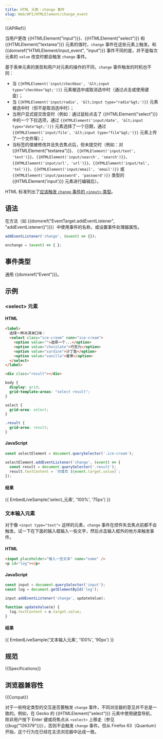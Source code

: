 ```yaml
---
title: HTML 元素：change 事件
slug: Web/API/HTMLElement/change_event
---
```


{{APIRef}}

当用户更改 {{HTMLElement("input")}}、{{HTMLElement("select")}} 和 {{HTMLElement("textarea")}} 元素的值时，`change` 事件在这些元素上触发。和 {{domxref("HTMLElement/input_event", "input")}} 事件不同的是，并不是每次元素的 `value` 改变时都会触发 `change` 事件。

基于表单元素的类型和用户对元素的操作的不同，`change` 事件触发的时机也不同：

- 当 `{{HTMLElement('input/checkbox', '&lt;input type="checkbox"&gt;')}}` 元素被选中或取消选中时（通过点击或使用键盘）；
- 当 `{{HTMLElement('input/radio', '&lt;input type="radio"&gt;')}}` 元素被选中时（但不是取消选中时）；
- 当用户显式提交改变时（例如：通过鼠标点击了 {{HTMLElement("select")}} 中的一个下拉选项，通过 `{{HTMLElement('input/date', '&lt;input type="date"&gt;')}}` 元素选择了一个日期，通过 `{{HTMLElement('input/file', '&lt;input type="file"&gt;')}}` 元素上传了一个文件等）；
- 当标签的值被修改并且失去焦点后，但未提交时（例如：对{{HTMLElement("textarea")}}、 `{{HTMLElement('input/text', 'text')}}`、`{{HTMLElement('input/search', 'search')}}`、`{{HTMLElement('input/url', 'url')}}`、`{{HTMLElement('input/tel', 'tel')}}`、`{{HTMLElement('input/email', 'email')}}` 或 `{{HTMLElement('input/password', 'password')}}` 类型的 {{HTMLElement('input')}} 元素进行编辑后）。

HTML 标准列出了[应该触发 `change` 事件的 `<input>` 类型](https://html.spec.whatwg.org/multipage/forms.html#concept-input-apply)。

## 语法

在方法（如 {{domxref("EventTarget.addEventListener", "addEventListener()")}}）中使用事件的名称，或设置事件处理器属性。

```js
addEventListener('change', (event) => {});

onchange = (event) => { };
```

## 事件类型

通用 {{domxref("Event")}}。

## 示例

### \<select> 元素

#### HTML

```html
<label>
  选择一种冰淇淋口味：
  <select class="ice-cream" name="ice-cream">
    <option value="">选择一个...</option>
    <option value="chocolate">巧克力</option>
    <option value="sardine">沙丁鱼</option>
    <option value="vanilla">香草</option>
  </select>
</label>

<div class="result"></div>
```

```css hidden
body {
  display: grid;
  grid-template-areas: "select result";
}

select {
  grid-area: select;
}

.result {
  grid-area: result;
}
```

#### JavaScript

```js
const selectElement = document.querySelector('.ice-cream');

selectElement.addEventListener('change', (event) => {
  const result = document.querySelector('.result');
  result.textContent = `你喜欢 ${event.target.value}`;
});
```

#### 结果

{{ EmbedLiveSample('select_元素', '100%', '75px') }}

### 文本输入元素

对于像 `<input type="text">` 这样的元素，`change` 事件在控件失去焦点前都不会触发。试一下在下面的输入框输入一些文字，然后点击输入框外的地方来触发事件。

#### HTML

```html
<input placeholder="输入一些文本" name="name" />
<p id="log"></p>
```

#### JavaScript

```js
const input = document.querySelector('input');
const log = document.getElementById('log');

input.addEventListener('change', updateValue);

function updateValue(e) {
  log.textContent = e.target.value;
}
```

#### 结果

{{ EmbedLiveSample('文本输入元素', '100%', '90px') }}

## 规范

{{Specifications}}

## 浏览器兼容性

{{Compat}}

对于一些特定类型的交互是否要触发 `change` 事件，不同浏览器的意见并不总是一致的。例如，在 Gecko 的 {{HTMLElement("select")}} 元素中使用键盘导航，除非用户按下 Enter 键或将焦点从 `<select>` 上移走（参见 {{bug("126379")}}），否则不会触发 `change` 事件。但从 Firefox 63（Quantum）开始，这个行为在已经在主流浏览器中达成一致。
